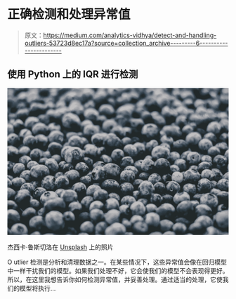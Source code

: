 # 正确检测和处理异常值

> 原文：<https://medium.com/analytics-vidhya/detect-and-handling-outliers-53723d8ec17a?source=collection_archive---------6----------------------->

## 使用 Python 上的 IQR 进行检测

![](img/e72d4ccd08d92c593683cab63c6de0d4.png)

杰西卡·鲁斯切洛在 [Unsplash](https://unsplash.com/s/photos/unique?utm_source=unsplash&utm_medium=referral&utm_content=creditCopyText) 上的照片

O utlier 检测是分析和清理数据之一。在某些情况下，这些异常值会像在回归模型中一样干扰我们的模型。如果我们处理不好，它会使我们的模型不会表现得更好。所以，在这里我想告诉你如何检测异常值，并妥善处理。通过适当的处理，它使我们的模型将执行…